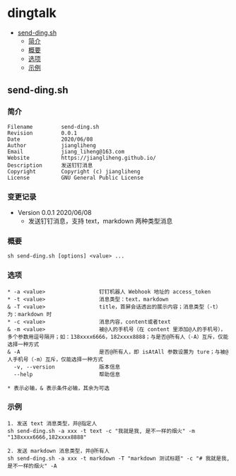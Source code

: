 # dingtalk

* [send-ding.sh](#send-ding.sh)
  * [简介](#简介)
  * [概要](#概要)
  * [选项](#选项)
  * [示例](#示例)

## send-ding.sh

### 简介
```
Filename         send-ding.sh
Revision         0.0.1
Date             2020/06/08
Author           jiangliheng
Email            jiang_liheng@163.com
Website          https://jiangliheng.github.io/
Description      发送钉钉消息
Copyright        Copyright (c) jiangliheng
License          GNU General Public License
```

### 变更记录

* Version 0.0.1 2020/06/08
  * 发送钉钉消息，支持 text，markdown 两种类型消息


### 概要

```
sh send-ding.sh [options] <value> ...
```

### 选项
```
* -a <value>                 钉钉机器人 Webhook 地址的 access_token
* -t <value>                 消息类型：text，markdown
& -T <value>                 title，首屏会话透出的展示内容；消息类型（-t）为：markdown 时
* -c <value>                 消息内容，content或者text
& -m <value>                 被@人的手机号（在 content 里添加@人的手机号），多个参数用逗号隔开；如：138xxxx6666，182xxxx8888；与是否@所有人（-A）互斥，仅能选择一种方式
& -A                         是否@所有人，即 isAtAll 参数设置为 ture；与被@人手机号（-m）互斥，仅能选择一种方式
  -v, --version              版本信息
  --help                     帮助信息

* 表示必输，& 表示条件必输，其余为可选
```

### 示例
```
1. 发送 text 消息类型，并@指定人
sh send-ding.sh -a xxx -t text -c "我就是我, 是不一样的烟火" -m "138xxxx6666,182xxxx8888"

2. 发送 markdown 消息类型，并@所有人
sh send-ding.sh -a xxx -t markdown -T "markdown 测试标题" -c "# 我就是我, 是不一样的烟火" -A
```
